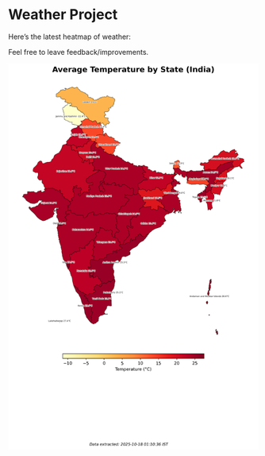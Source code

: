 # Weather Project

Here’s the latest heatmap of weather:

Feel free to leave feedback/improvements.

![India Heatmap](docs/assets/india_heatmap.png?v=F29BB6)
